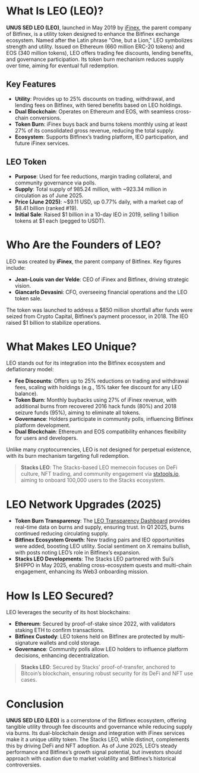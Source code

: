 # What Is  LEO (LEO)?

**UNUS SED LEO (LEO)**, launched in May 2019 by [iFinex](https://www.ifinex.com/), the parent company of Bitfinex, is a utility token designed to enhance the Bitfinex exchange ecosystem. Named after the Latin phrase "One, but a Lion," LEO symbolizes strength and utility. Issued on Ethereum (660 million ERC-20 tokens) and EOS (340 million tokens), LEO offers trading fee discounts, lending benefits, and governance participation. Its token burn mechanism reduces supply over time, aiming for eventual full redemption.

## Key Features
- **Utility**: Provides up to 25% discounts on trading, withdrawal, and lending fees on Bitfinex, with tiered benefits based on LEO holdings.
- **Dual Blockchain**: Operates on Ethereum and EOS, with seamless cross-chain conversions.
- **Token Burn**: iFinex buys back and burns tokens monthly using at least 27% of its consolidated gross revenue, reducing the total supply.
- **Ecosystem**: Supports Bitfinex’s trading platform, IEO participation, and future iFinex services.

## LEO Token
- **Purpose**: Used for fee reductions, margin trading collateral, and community governance via polls.
- **Supply**: Total supply of 985.24 million, with ~923.34 million in circulation as of June 2025.
- **Price (June 2025)**: ~$9.11 USD, up 0.77% daily, with a market cap of $8.41 billion (ranked #19).
- **Initial Sale**: Raised $1 billion in a 10-day IEO in 2019, selling 1 billion tokens at $1 each (pegged to USDT).


# Who Are the Founders of LEO?

LEO was created by **iFinex**, the parent company of Bitfinex. Key figures include:

- **Jean-Louis van der Velde**: CEO of iFinex and Bitfinex, driving strategic vision.
- **Giancarlo Devasini**: CFO, overseeing financial operations and the LEO token sale.

The token was launched to address a $850 million shortfall after funds were seized from Crypto Capital, Bitfinex’s payment processor, in 2018. The IEO raised $1 billion to stabilize operations.

# What Makes LEO Unique?

LEO stands out for its integration into the Bitfinex ecosystem and deflationary model:

- **Fee Discounts**: Offers up to 25% reductions on trading and withdrawal fees, scaling with holdings (e.g., 15% taker fee discount for any LEO balance).
- **Token Burn**: Monthly buybacks using 27% of iFinex revenue, with additional burns from recovered 2016 hack funds (80%) and 2018 seizure funds (95%), aiming to eliminate all tokens.
- **Governance**: Holders participate in community polls, influencing Bitfinex platform development.
- **Dual Blockchain**: Ethereum and EOS compatibility enhances flexibility for users and developers.

Unlike many cryptocurrencies, LEO is not designed for perpetual existence, with its burn mechanism targeting full redemption.

> **Stacks LEO**: The Stacks-based LEO memecoin focuses on DeFi culture, NFT trading, and community engagement via [stxtools.io](https://stxtools.io/), aiming to onboard 100,000 users to the Stacks ecosystem.

# LEO Network Upgrades (2025)

- **Token Burn Transparency**: The [LEO Transparency Dashboard](https://leo.bitfinex.com//) provides real-time data on burns and supply, ensuring trust. In Q1 2025, burns continued reducing circulating supply.
- **Bitfinex Ecosystem Growth**: New trading pairs and IEO opportunities were added, boosting LEO utility. Social sentiment on X remains bullish, with posts noting LEO’s role in Bitfinex’s expansion.
- **Stacks LEO Developments**: The Stacks LEO partnered with Sui’s $HIPPO in May 2025, enabling cross-ecosystem quests and multi-chain engagement, enhancing its Web3 onboarding mission.


# How Is LEO Secured?

LEO leverages the security of its host blockchains:

- **Ethereum**: Secured by proof-of-stake since 2022, with validators staking ETH to confirm transactions.
- **Bitfinex Custody**: LEO tokens held on Bitfinex are protected by multi-signature wallets and cold storage.
- **Governance**: Community polls allow LEO holders to influence platform decisions, enhancing decentralization.

> **Stacks LEO**: Secured by Stacks’ proof-of-transfer, anchored to Bitcoin’s blockchain, ensuring robust security for its DeFi and NFT use cases.

# Conclusion

**UNUS SED LEO (LEO)** is a cornerstone of the Bitfinex ecosystem, offering tangible utility through fee discounts and governance while reducing supply via burns. Its dual-blockchain design and integration with iFinex services make it a unique utility token. The Stacks LEO, while distinct, complements this by driving DeFi and NFT adoption. As of June 2025, LEO’s steady performance and Bitfinex’s growth signal potential, but investors should approach with caution due to market volatility and Bitfinex’s historical controversies.

```
